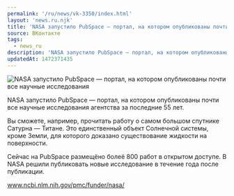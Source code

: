 ```yaml
---
permalink: '/ru/news/vk-3350/index.html'
layout: 'news.ru.njk'
title: 'NASA запустило PubSpace — портал, на котором опубликованы почти все научные исследования агентства'
source: ВКонтакте
tags:
  - news_ru
description: 'NASA запустило PubSpace — портал, на котором опубликованы почти все научные исследования'
updatedAt: 1472371435
---
```

![NASA запустило PubSpace — портал, на котором опубликованы почти все научные исследования](https://sun9-4.userapi.com/impf/c604429/v604429484/24a6f/S_OXOr4N_bo.jpg?size=1280x852&quality=96&sign=0f00f8f846428f98179d455cd0c7fce0&c_uniq_tag=1Iz2yc61diNv_-4cm8XwxQGlaG_x8c3elO_7kPf2ifM&type=album)

NASA запустило PubSpace — портал, на котором опубликованы почти все научные исследования агентства за последние 55 лет.

Вы сможете, например, прочитать работу о самом большом спутнике Сатурна — Титане. Это единственный объект Солнечной системы, кроме Земли, для которого доказано существование жидкости на поверхности.

Сейчас на PubSpace размещёно болеё 800 работ в открытом доступе. В NASA решили публиковать новые исследование в течение года после публикации.

www.ncbi.nlm.nih.gov/pmc/funder/nasa/
